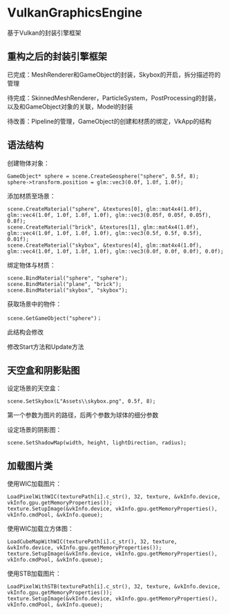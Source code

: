 # VulkanGraphicsEngine
基于Vulkan的封装引擎框架

## 重构之后的封装引擎框架

已完成：MeshRenderer和GameObject的封装，Skybox的开启，拆分描述符的管理

待完成：SkinnedMeshRenderer，ParticleSystem，PostProcessing的封装，以及和GameObject对象的关联，Model的封装

待改善：Pipeline的管理，GameObject的创建和材质的绑定，VkApp的结构

## 语法结构
创建物体对象：
```
GameObject* sphere = scene.CreateGeosphere("sphere", 0.5f, 8);
sphere->transform.position = glm::vec3(0.0f, 1.0f, 1.0f);
```
添加材质至场景：
```
scene.CreateMaterial("sphere", &textures[0], glm::mat4x4(1.0f), glm::vec4(1.0f, 1.0f, 1.0f, 1.0f), glm::vec3(0.05f, 0.05f, 0.05f), 0.8f);
scene.CreateMaterial("brick", &textures[1], glm::mat4x4(1.0f), glm::vec4(1.0f, 1.0f, 1.0f, 1.0f), glm::vec3(0.5f, 0.5f, 0.5f), 0.01f);
scene.CreateMaterial("skybox", &textures[4], glm::mat4x4(1.0f), glm::vec4(1.0f, 1.0f, 1.0f, 1.0f), glm::vec3(0.0f, 0.0f, 0.0f), 0.0f);
```
绑定物体与材质：
```
scene.BindMaterial("sphere", "sphere");
scene.BindMaterial("plane", "brick");
scene.BindMaterial("skybox", "skybox");
```
获取场景中的物件：
```
scene.GetGameObject("sphere")；
```
此结构会修改

修改Start方法和Update方法

## 天空盒和阴影贴图
设定场景的天空盒：
```
scene.SetSkybox(L"Assets\\skybox.png", 0.5f, 8);
```
第一个参数为图片的路径，后两个参数为球体的细分参数

设定场景的阴影图：
```
scene.SetShadowMap(width, height, lightDirection, radius);
```

## 加载图片类
使用WIC加载图片：
```
LoadPixelWithWIC(texturePath[i].c_str(), 32, texture, &vkInfo.device, vkInfo.gpu.getMemoryProperties());
texture.SetupImage(&vkInfo.device, vkInfo.gpu.getMemoryProperties(), vkInfo.cmdPool, &vkInfo.queue);
```
使用WIC加载立方体图：
```
LoadCubeMapWithWIC(texturePath[i].c_str(), 32, texture, &vkInfo.device, vkInfo.gpu.getMemoryProperties());
texture.SetupImage(&vkInfo.device, vkInfo.gpu.getMemoryProperties(), vkInfo.cmdPool, &vkInfo.queue);
```
使用STB加载图片：
```
LoadPixelWithSTB(texturePath[i].c_str(), 32, texture, &vkInfo.device, vkInfo.gpu.getMemoryProperties());
texture.SetupImage(&vkInfo.device, vkInfo.gpu.getMemoryProperties(), vkInfo.cmdPool, &vkInfo.queue);
```
